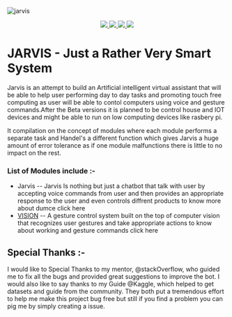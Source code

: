 <img src="https://git-images.myedukit.com/jarvis/jarvis.png" alt="jarvis">
<p align="center">
  <a href="https://docs.python.org/3/download.html">
    <img src="https://img.shields.io/badge/Python-3.x-green.svg">
  </a>
  <a href="https://github.com/DevelopedByAnurag/jarvis/">
    <img src="https://img.shields.io/badge/Version-v0.4.2 (UnStable beta)-blue.svg">
  </a>
  <a href="https://github.com/DevelopedByAnurag/jarvis/blob/master/LICENSE">
    <img src="https://img.shields.io/badge/License-GPLv3-orange.svg">
  </a>
  <a href="https://github.com/DevelopedByAnurag/jarvis/">
    <img src="https://img.shields.io/badge/OS-Linux-orange.svg">
  </a>
</p>

# JARVIS - Just a Rather Very Smart System

Jarvis is an attempt to build an Artificial intelligent virtual assistant that
will be able to help user performing day to day tasks and promoting touch free
computing as user will be able to contol computers using voice and gesture
commands.After the Beta versions it is planned to be control house and IOT
devices and might be able to run on low computing devices like rasbery pi.

It compilation on the concept of modules where each module performs a separate
task and Handel's a different function which gives Jarvis a huge amount of error
tolerance as if one module malfunctions there is little to no impact on the
rest.

### List of Modules include :-

- Jarvis -- Jarvis Is nothing but just a chatbot that talk with user by
  accepting voice commands from user and then provides an appropriate response
  to the user and even controls diffrent products to know more about dumce click
  here
- <a href="https://github.com/DevelopedByAnurag/Vision">VISION</a> -- A gesture
  control system built on the top of computer vision that recognizes user
  gestures and take appropriate actions to know about working and gesture
  commands click here

## Special Thanks :-

I would like to Special Thanks to my mentor, @stackOverflow, who guided me to
fix all the bugs and provided great suggestions to improve the bot. I would also
like to say thanks to my Guide @Kaggle, which helped to get datasets and guide
from the community. They both put a tremendous effort to help me make this
project bug free but still if you find a problem you can pig me by simply
creating a issue.

